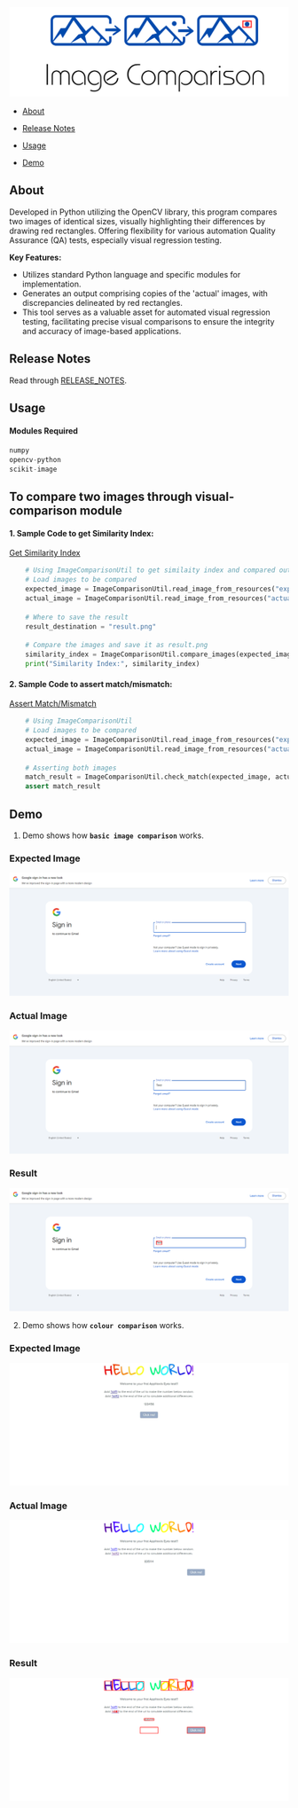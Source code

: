 ![logo-trans](https://github.com/BASILAHAMED/visual-comparison/blob/main/logo.png)
*   [About](#about)

*   [Release Notes](#release-notes)

*   [Usage](#usage)

*   [Demo](#demo)

## About
Developed in Python utilizing the OpenCV library, this program compares two images of identical sizes, visually highlighting their differences by drawing red rectangles. Offering flexibility for various automation Quality Assurance (QA) tests, especially visual regression testing.

**Key Features:**

* Utilizes standard Python language and specific modules for implementation.
* Generates an output comprising copies of the 'actual' images, with discrepancies delineated by red rectangles.
* This tool serves as a valuable asset for automated visual regression testing, facilitating precise visual comparisons to ensure the integrity and accuracy of image-based applications. 

## Release Notes

Read through [RELEASE_NOTES](RELEASE_NOTES.md). 

## Usage

#### Modules Required
```python
numpy
opencv-python
scikit-image
```

## To compare two images through visual-comparison module

#### 1. Sample Code to get Similarity Index:

[Get Similarity Index](https://github.com/BASILAHAMED/visual-comparison/blob/main/get_similarity_index.py)

```python
    # Using ImageComparisonUtil to get similaity index and compared output image
    # Load images to be compared
    expected_image = ImageComparisonUtil.read_image_from_resources("expected.png")
    actual_image = ImageComparisonUtil.read_image_from_resources("actual.png")
    
    # Where to save the result 
    result_destination = "result.png"
    
    # Compare the images and save it as result.png
    similarity_index = ImageComparisonUtil.compare_images(expected_image, actual_image, result_destination)
    print("Similarity Index:", similarity_index)
```

#### 2. Sample Code to assert match/mismatch:

[Assert Match/Mismatch](https://github.com/BASILAHAMED/visual-comparison/blob/main/asserting_match.py)

```python
    # Using ImageComparisonUtil
    # Load images to be compared
    expected_image = ImageComparisonUtil.read_image_from_resources("expected.png")
    actual_image = ImageComparisonUtil.read_image_from_resources("actual.png")
    
    # Asserting both images
    match_result = ImageComparisonUtil.check_match(expected_image, actual_image)
    assert match_result
```

## Demo
1. Demo shows how **`basic image comparison`** works.

### Expected Image
![expected](https://github.com/BASILAHAMED/visual-comparison/blob/main/sample_images/basic%20comparison/expected.png)

### Actual Image
![actual](https://github.com/BASILAHAMED/visual-comparison/blob/main/sample_images/basic%20comparison/actual.png) 

### Result
![result](https://github.com/BASILAHAMED/visual-comparison/blob/main/sample_images/basic%20comparison/result.png)


2. Demo shows how **`colour comparison`** works.
### Expected Image
![expected](https://github.com/BASILAHAMED/visual-comparison/blob/main/sample_images/colour%20comparison/expected.jpg)

### Actual Image
![actual](https://github.com/BASILAHAMED/visual-comparison/blob/main/sample_images/colour%20comparison/actual.png)

### Result
![result](https://github.com/BASILAHAMED/visual-comparison/blob/main/sample_images/colour%20comparison/result.png)

